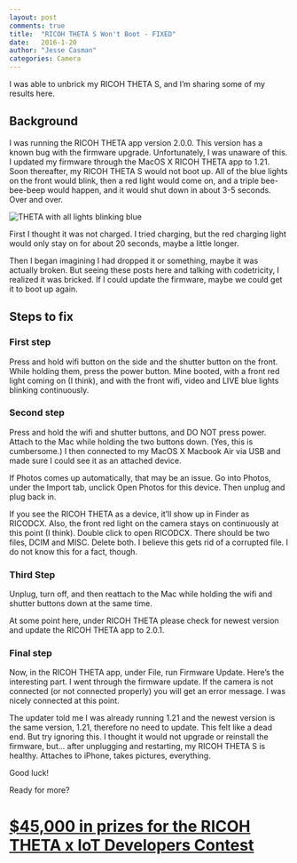```yaml
---
layout: post
comments: true
title:  "RICOH THETA S Won't Boot - FIXED"
date:   2016-1-20
author: "Jesse Casman"
categories: Camera
---
```

I was able to unbrick my RICOH THETA S, and I’m sharing some of my results here.

Background
----------

I was running the RICOH THETA app version 2.0.0. This version has a known bug with the firmware upgrade. Unfortunately, I was unaware of this. I updated my firmware through the MacOS X RICOH THETA app to 1.21. Soon thereafter, my RICOH THETA S would not boot up. All of the blue lights on the front would blink, then a red light would come on, and a triple bee-bee-beep would happen, and it would shut down in about 3-5 seconds. Over and over.

![THETA with all lights blinking blue](/blog/img/2016-01/theta_blinking.jpg)

First I thought it was not charged. I tried charging, but the red charging light would only stay on for about 20 seconds, maybe a little longer.

Then I began imagining I had dropped it or something, maybe it was actually broken. But seeing these posts here and talking with codetricity, I realized it was bricked. If I could update the firmware, maybe we could get it to boot up again.

Steps to fix
------------

### First step

Press and hold wifi button on the side and the shutter button on the front. While holding them, press the power button. Mine booted, with a front red light coming on (I think), and with the front wifi, video and LIVE blue lights blinking continuously.

### Second step

Press and hold the wifi and shutter buttons, and DO NOT press power. Attach to the Mac while holding the two buttons down. (Yes, this is cumbersome.) I then connected to my MacOS X Macbook Air via USB and made sure I could see it as an attached device.

If Photos comes up automatically, that may be an issue. Go into Photos, under the Import tab, unclick Open Photos for this device. Then unplug and plug back in.

If you see the RICOH THETA as a device, it’ll show up in Finder as RICODCX. Also, the front red light on the camera stays on continuously at this point (I think). Double click to open RICODCX. There should be two files, DCIM and MISC. Delete both. I believe this gets rid of a corrupted file. I do not know this for a fact, though.

### Third Step

Unplug, turn off, and then reattach to the Mac while holding the wifi and shutter buttons down at the same time.

At some point here, under RICOH THETA please check for newest version and update the RICOH THETA app to 2.0.1.

### Final step

Now, in the RICOH THETA app, under File, run Firmware Update. Here’s the interesting part. I went through the firmware update. If the camera is not connected (or not connected properly) you will get an error message. I was nicely connected at this point.

The updater told me I was already running 1.21 and the newest version is the same version, 1.21, therefore no need to update. This felt like a dead end. But try ignoring this. I thought it would not upgrade or reinstall the firmware, but… after unplugging and restarting, my RICOH THETA S is healthy. Attaches to iPhone, takes pictures, everything.

Good luck!

Ready for more?

# [$45,000 in prizes for the RICOH THETA x IoT Developers Contest](http://theta360.guide/contest/)
